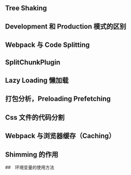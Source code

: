 ## Tree Shaking

## Development 和 Production 模式的区别

## Webpack 与 Code Splitting

## SplitChunkPlugin

## Lazy Loading 懒加载

## 打包分析，Preloading Prefetching

## Css 文件的代码分割

## Webpack 与浏览器缓存（Caching）

## Shimming 的作用

##　环境变量的使用方法